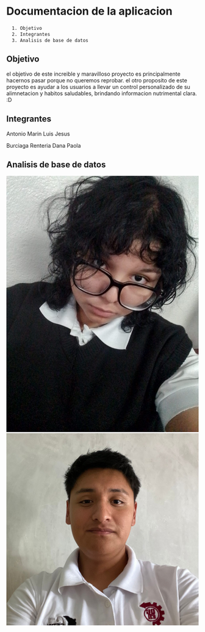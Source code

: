 # Documentacion de la aplicacion
      1. Objetivo
      2. Integrantes 
      3. Analisis de base de datos 
## Objetivo 
el objetivo de este increible y maravilloso proyecto es principalmente hacernos pasar porque no queremos reprobar.
el otro proposito de este proyecto es ayudar a los usuarios a llevar un control personalizado de su alimnetacion y habitos saludables, brindando informacion nutrimental clara. :D

## Integrantes
Antonio Marin Luis Jesus

Burciaga Renteria Dana Paola

## Analisis de base de datos 
 


![Texto alternativo](burciaga.jpg)
![Texto alternativo](Antonio.jpg)

